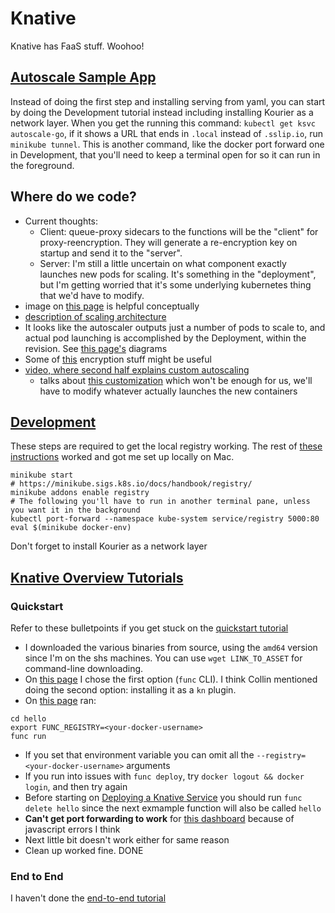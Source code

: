 # Knative
Knative has FaaS stuff. Woohoo!

## [Autoscale Sample App](https://knative.dev/docs/serving/autoscaling/autoscale-go/)
Instead of doing the first step and installing serving from yaml, you can start by doing the Development tutorial
instead including installing Kourier as a network layer.
When you get the running this command: `kubectl get ksvc autoscale-go`, if it shows a URL that ends in `.local` instead of `.sslip.io`, run `minikube tunnel`.
This is another command, like the docker port forward one in Development, that you'll need to keep a terminal open for so it can run in the foreground.

## Where do we code?
- Current thoughts:
    - Client: queue-proxy sidecars to the functions will be the "client" for proxy-reencryption. They will generate a re-encryption key on startup and send it to the "server".
    - Server: I'm still a little uncertain on what component exactly launches new pods for scaling.
      It's something in the "deployment", but I'm getting worried that it's some underlying kubernetes thing that we'd have to modify.
- image on [this page](https://knative.dev/docs/serving/request-flow/) is helpful conceptually
- [description of scaling architecture](https://knative.dev/docs/serving/request-flow/#scale-from-zero)
- It looks like the autoscaler outputs just a number of pods to scale to, and actual pod launching is accomplished by the Deployment, within the revision. See [this page's](https://github.com/knative/serving/blob/main/docs/scaling/SYSTEM.md) diagrams
- Some of [this](https://github.com/knative/serving/blob/main/docs/encryption/knative-encryption.md) encryption stuff might be useful
- [video, where second half explains custom autoscaling](https://www.youtube.com/watch?v=OPSIPr-Cybs)
    - talks about [this customization](https://knative.dev/docs/serving/autoscaling/autoscale-go/#customization) which won't be enough for us, we'll have to modify whatever actually launches the new containers

## [Development](https://github.com/etclab/serving/DEVELOPMENT.md)
These steps are required to get the local registry working.
The rest of [these instructions](https://github.com/etclab/serving/DEVELOPMENT.md) worked and got me set up locally on Mac.
```
minikube start
# https://minikube.sigs.k8s.io/docs/handbook/registry/
minikube addons enable registry
# The following you'll have to run in another terminal pane, unless you want it in the background
kubectl port-forward --namespace kube-system service/registry 5000:80
eval $(minikube docker-env)
```
Don't forget to install Kourier as a network layer

## [Knative Overview Tutorials](https://knative.dev/docs/getting-started/tutorial/)

### Quickstart
Refer to these bulletpoints if you get stuck on the [quickstart tutorial](https://knative.dev/docs/getting-started/)
- I downloaded the various binaries from source, using the `amd64` version since I'm on the shs machines.
You can use `wget LINK_TO_ASSET` for command-line downloading.
- On [this page](https://knative.dev/docs/getting-started/install-func/) I chose the first option (`func` CLI).
I think Collin mentioned doing the second option: installing it as a `kn` plugin.
- On [this page](https://knative.dev/docs/getting-started/build-run-deploy-func/#procedure) ran:
```
cd hello
export FUNC_REGISTRY=<your-docker-username>
func run
```
- If you set that environment variable you can omit all the `--registry=<your-docker-username>` arguments
- If you run into issues with `func deploy`, try `docker logout && docker login`, and then try again
- Before starting on [Deploying a Knative Service](https://knative.dev/docs/getting-started/first-service/) you should run `func delete hello` since the next exmample function will also be called `hello`
- __Can't get port forwarding to work__ for [this dashboard](https://knative.dev/docs/getting-started/first-source/#examining-the-cloudevents-player) because of javascript errors I think
- Next little bit doesn't work either for same reason
- Clean up worked fine. DONE

### End to End
I haven't done the [end-to-end tutorial](https://knative.dev/docs/bookstore/page-0/welcome-knative-bookstore-tutorial/)


